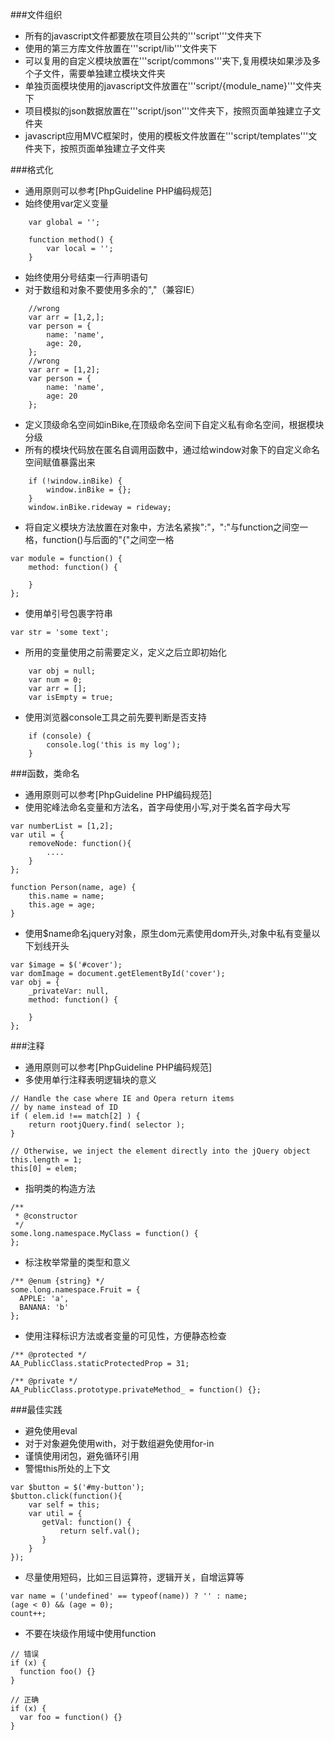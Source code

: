 
###文件组织
   + 所有的javascript文件都要放在项目公共的'''script'''文件夹下
   + 使用的第三方库文件放置在'''script/lib'''文件夹下
   + 可以复用的自定义模块放置在'''script/commons'''夹下,复用模块如果涉及多个子文件，需要单独建立模块文件夹
   + 单独页面模块使用的javascript文件放置在'''script/{module_name}'''文件夹下
   + 项目模拟的json数据放置在'''script/json'''文件夹下，按照页面单独建立子文件夹
   + javascript应用MVC框架时，使用的模板文件放置在'''script/templates'''文件夹下，按照页面单独建立子文件夹

###格式化

   + 通用原则可以参考[PhpGuideline PHP编码规范]
   + 始终使用var定义变量

```
	var global = '';

	function method() {
    	var local = '';
	}
```
   + 始终使用分号结束一行声明语句
   + 对于数组和对象不要使用多余的","（兼容IE）

```
	//wrong
	var arr = [1,2,];
	var person = {
		name: 'name',
		age: 20,
	};
	//wrong
	var arr = [1,2];
	var person = {
		name: 'name',
		age: 20
	};
```
+ 定义顶级命名空间如inBike,在顶级命名空间下自定义私有命名空间，根据模块分级
+ 所有的模块代码放在匿名自调用函数中，通过给window对象下的自定义命名空间赋值暴露出来

```
	if (!window.inBike) {
		window.inBike = {};
	}
	window.inBike.rideway = rideway;
```

+ 将自定义模块方法放置在对象中，方法名紧挨":"，":"与function之间空一格，function()与后面的"{"之间空一格

```
var module = function() {
    method: function() {

    }
};
```
+  使用单引号包裹字符串

```var str = 'some text';```

+  所用的变量使用之前需要定义，定义之后立即初始化

```
	var obj = null;
	var num = 0;
	var arr = [];
	var isEmpty = true;
```
+ 使用浏览器console工具之前先要判断是否支持

```
	if (console) {
		console.log('this is my log');
	}
```
###函数，类命名
+ 通用原则可以参考[PhpGuideline PHP编码规范]
+ 使用驼峰法命名变量和方法名，首字母使用小写,对于类名首字母大写

```
var numberList = [1,2];
var util = {
    removeNode: function(){
        ....
    }
};

function Person(name, age) {
    this.name = name;
    this.age = age;
}
```
 + 使用$name命名jquery对象，原生dom元素使用dom开头,对象中私有变量以下划线开头

```
var $image = $('#cover');
var domImage = document.getElementById('cover');
var obj = {
    _privateVar: null,
    method: function() {

    }
};
```

###注释

  + 通用原则可以参考[PhpGuideline PHP编码规范]
  +  多使用单行注释表明逻辑块的意义

```
// Handle the case where IE and Opera return items
// by name instead of ID
if ( elem.id !== match[2] ) {
    return rootjQuery.find( selector );
}

// Otherwise, we inject the element directly into the jQuery object
this.length = 1;
this[0] = elem;
```
   + 指明类的构造方法

```
/**
 * @constructor
 */
some.long.namespace.MyClass = function() {
};
```

   + 标注枚举常量的类型和意义

```
/** @enum {string} */
some.long.namespace.Fruit = {
  APPLE: 'a',
  BANANA: 'b'
};
```

   + 使用注释标识方法或者变量的可见性，方便静态检查

```
/** @protected */
AA_PublicClass.staticProtectedProp = 31;

/** @private */
AA_PublicClass.prototype.privateMethod_ = function() {};
```

###最佳实践

  +  避免使用eval
  +  对于对象避免使用with，对于数组避免使用for-in
  +  谨慎使用闭包，避免循环引用
  +  警惕this所处的上下文

```
var $button = $('#my-button');
$button.click(function(){
    var self = this;
    var util = {
       getVal: function() {
           return self.val();
       }
    }
});
```
   + 尽量使用短码，比如三目运算符，逻辑开关，自增运算等

```
var name = ('undefined' == typeof(name)) ? '' : name;
(age < 0) && (age = 0);
count++;

```

  +  不要在块级作用域中使用function

```
// 错误
if (x) {
  function foo() {}
}

// 正确
if (x) {
  var foo = function() {}
}
```
